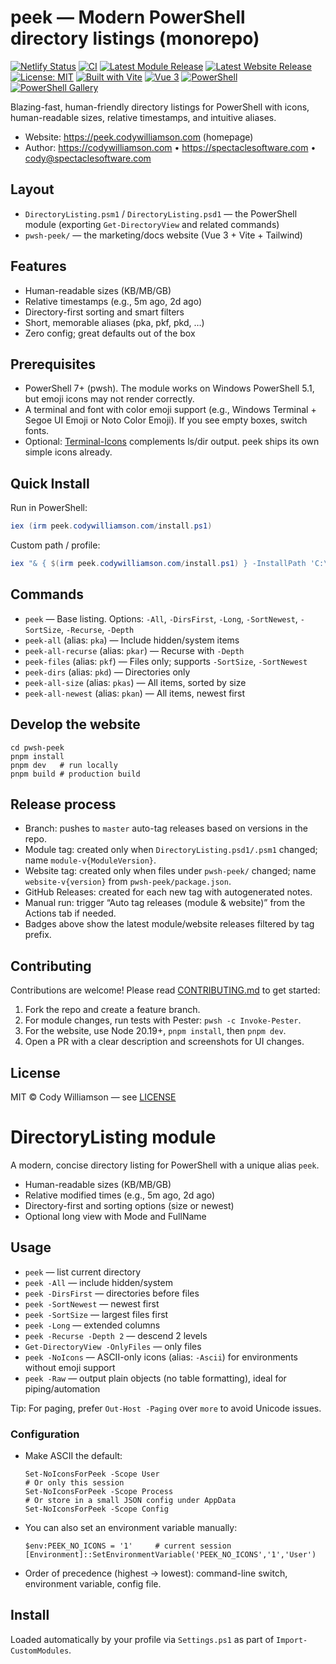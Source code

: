 # peek — Modern PowerShell directory listings (monorepo)

[![Netlify Status](https://api.netlify.com/api/v1/badges/bc85d29e-a297-4f04-a94f-ba0f1b89c3db/deploy-status)](https://app.netlify.com/projects/pwsh-peek/deploys)
[![CI](https://github.com/codywilliamson/pwsh-peek/actions/workflows/ci.yml/badge.svg)](https://github.com/codywilliamson/pwsh-peek/actions/workflows/ci.yml)
[![Latest Module Release](https://img.shields.io/github/v/release/codywilliamson/pwsh-peek?display_name=tag&filter=module-v*&sort=semver)](https://github.com/codywilliamson/pwsh-peek/releases)
[![Latest Website Release](https://img.shields.io/github/v/release/codywilliamson/pwsh-peek?display_name=tag&filter=website-v*&sort=semver)](https://github.com/codywilliamson/pwsh-peek/releases)
[![License: MIT](https://img.shields.io/badge/License-MIT-green.svg)](LICENSE)
[![Built with Vite](https://img.shields.io/badge/Built%20with-Vite-646CFF.svg)](https://vite.dev)
[![Vue 3](https://img.shields.io/badge/Vue-3-42b883.svg)](https://vuejs.org)
[![PowerShell](https://img.shields.io/badge/PowerShell-Module-5391FE.svg)](https://learn.microsoft.com/powershell/)
[![PowerShell Gallery](https://img.shields.io/powershellgallery/v/DirectoryListing?label=PowerShell%20Gallery&logo=powershell)](https://www.powershellgallery.com/packages/DirectoryListing)

Blazing-fast, human-friendly directory listings for PowerShell with icons, human-readable sizes, relative timestamps, and intuitive aliases.

-   Website: https://peek.codywilliamson.com
    (homepage)
-   Author: https://codywilliamson.com • https://spectaclesoftware.com • cody@spectaclesoftware.com

## Layout

-   `DirectoryListing.psm1` / `DirectoryListing.psd1` — the PowerShell module (exporting `Get-DirectoryView` and related commands)
-   `pwsh-peek/` — the marketing/docs website (Vue 3 + Vite + Tailwind)

## Features

-   Human-readable sizes (KB/MB/GB)
-   Relative timestamps (e.g., 5m ago, 2d ago)
-   Directory-first sorting and smart filters
-   Short, memorable aliases (pka, pkf, pkd, …)
-   Zero config; great defaults out of the box

## Prerequisites

-   PowerShell 7+ (pwsh). The module works on Windows PowerShell 5.1, but emoji icons may not render correctly.
-   A terminal and font with color emoji support (e.g., Windows Terminal + Segoe UI Emoji or Noto Color Emoji). If you see empty boxes, switch fonts.
-   Optional: [Terminal-Icons](https://github.com/devblackops/Terminal-Icons) complements ls/dir output. peek ships its own simple icons already.

## Quick Install

Run in PowerShell:

```powershell
iex (irm peek.codywilliamson.com/install.ps1)
```

Custom path / profile:

```powershell
iex "& { $(irm peek.codywilliamson.com/install.ps1) } -InstallPath 'C:\\MyModules' -AddToProfile"
```

## Commands

-   `peek` — Base listing. Options: `-All`, `-DirsFirst`, `-Long`, `-SortNewest`, `-SortSize`, `-Recurse`, `-Depth`
-   `peek-all` (alias: `pka`) — Include hidden/system items
-   `peek-all-recurse` (alias: `pkar`) — Recurse with `-Depth`
-   `peek-files` (alias: `pkf`) — Files only; supports `-SortSize`, `-SortNewest`
-   `peek-dirs` (alias: `pkd`) — Directories only
-   `peek-all-size` (alias: `pkas`) — All items, sorted by size
-   `peek-all-newest` (alias: `pkan`) — All items, newest first

## Develop the website

```pwsh
cd pwsh-peek
pnpm install
pnpm dev   # run locally
pnpm build # production build
```

## Release process

-   Branch: pushes to `master` auto-tag releases based on versions in the repo.
-   Module tag: created only when `DirectoryListing.psd1/.psm1` changed; name `module-v{ModuleVersion}`.
-   Website tag: created only when files under `pwsh-peek/` changed; name `website-v{version}` from `pwsh-peek/package.json`.
-   GitHub Releases: created for each new tag with autogenerated notes.
-   Manual run: trigger “Auto tag releases (module & website)” from the Actions tab if needed.
-   Badges above show the latest module/website releases filtered by tag prefix.

## Contributing

Contributions are welcome! Please read [CONTRIBUTING.md](CONTRIBUTING.md) to get started:

1. Fork the repo and create a feature branch.
2. For module changes, run tests with Pester: `pwsh -c Invoke-Pester`.
3. For the website, use Node 20.19+, `pnpm install`, then `pnpm dev`.
4. Open a PR with a clear description and screenshots for UI changes.

## License

MIT © Cody Williamson — see [LICENSE](LICENSE)

# DirectoryListing module

A modern, concise directory listing for PowerShell with a unique alias `peek`.

-   Human-readable sizes (KB/MB/GB)
-   Relative modified times (e.g., 5m ago, 2d ago)
-   Directory-first and sorting options (size or newest)
-   Optional long view with Mode and FullName

## Usage

-   `peek` — list current directory
-   `peek -All` — include hidden/system
-   `peek -DirsFirst` — directories before files
-   `peek -SortNewest` — newest first
-   `peek -SortSize` — largest files first
-   `peek -Long` — extended columns
-   `peek -Recurse -Depth 2` — descend 2 levels
-   `Get-DirectoryView -OnlyFiles` — only files
-   `peek -NoIcons` — ASCII-only icons (alias: `-Ascii`) for environments without emoji support
-   `peek -Raw` — output plain objects (no table formatting), ideal for piping/automation

Tip: For paging, prefer `Out-Host -Paging` over `more` to avoid Unicode issues.

### Configuration

-   Make ASCII the default:

    ```pwsh
    Set-NoIconsForPeek -Scope User
    # Or only this session
    Set-NoIconsForPeek -Scope Process
    # Or store in a small JSON config under AppData
    Set-NoIconsForPeek -Scope Config
    ```

-   You can also set an environment variable manually:

    ```pwsh
    $env:PEEK_NO_ICONS = '1'     # current session
    [Environment]::SetEnvironmentVariable('PEEK_NO_ICONS','1','User')
    ```

-   Order of precedence (highest → lowest): command-line switch, environment variable, config file.

## Install

Loaded automatically by your profile via `Settings.ps1` as part of `Import-CustomModules`.
